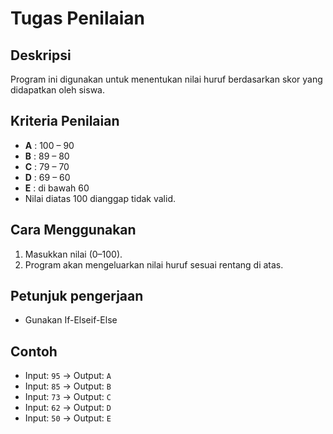 # Tugas Penilaian

## Deskripsi
Program ini digunakan untuk menentukan nilai huruf berdasarkan skor yang didapatkan oleh siswa.

## Kriteria Penilaian
- **A** : 100 – 90
- **B** : 89 – 80
- **C** : 79 – 70
- **D** : 69 – 60
- **E** : di bawah 60
- Nilai diatas 100 dianggap tidak valid.

## Cara Menggunakan
1. Masukkan nilai (0–100).
2. Program akan mengeluarkan nilai huruf sesuai rentang di atas.

## Petunjuk pengerjaan
- Gunakan If-Elseif-Else 

## Contoh
- Input: `95` → Output: `A`
- Input: `85` → Output: `B`
- Input: `73` → Output: `C`
- Input: `62` → Output: `D`
- Input: `50` → Output: `E`
